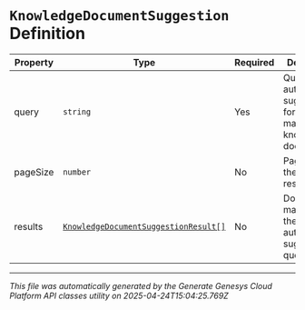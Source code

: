 # `KnowledgeDocumentSuggestion` Definition

| Property | Type | Required | Description |
|----------|------|----------|-------------|
| query | `string` | Yes | Query to get autocomplete suggestions for the matching knowledge documents. |
| pageSize | `number` | No | Page size of the returned results. |
| results | [`KnowledgeDocumentSuggestionResult[]`](knowledgedocumentsuggestionresult-definition.md) | No | Documents matching to the autocomplete suggestions query. |

---

*This file was automatically generated by the Generate Genesys Cloud Platform API classes utility on 2025-04-24T15:04:25.769Z*